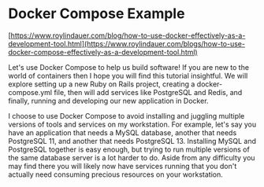 # Docker Compose Example

[https://www.roylindauer.com/blog/how-to-use-docker-effectively-as-a-development-tool.html](https://www.roylindauer.com/blogs/how-to-use-docker-compose-effectively-as-a-development-tool.html)

Let's use Docker Compose to help us build software! If you are new to the world of containers then I hope you will find this tutorial insightful. We will explore setting up a new Ruby on Rails project, creating a docker-compose.yml file, then will add services like PostgreSQL and Redis, and finally, running and developing our new application in Docker. 

I choose to use Docker Compose to avoid installing and juggling multiple versions of tools and services on my workstation. For example, let's say you have an application that needs a MySQL database, another that needs PostgreSQL 11, and another that needs PostgreSQL 13. Installing MySQL and PostgreSQL together is easy enough, but trying to run multiple versions of the same database server is a lot harder to do. Aside from any difficulty you may find there you will likely now have services running that you don't actually need consuming precious resources on your workstation. 

